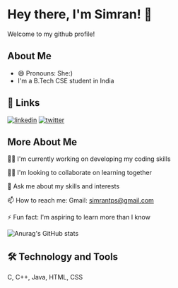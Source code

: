
# Hey there, I'm Simran! 👋
Welcome to my github profile!


## About Me
- 😄 Pronouns: She:)
- I'm a B.Tech CSE student in India



## 🔗 Links
[![linkedin](https://img.shields.io/badge/linkedin-0A66C2?style=for-the-badge&logo=linkedin&logoColor=white)](https://www.linkedin.com/in/simran2552?lipi=urn%3Ali%3Apage%3Ad_flagship3_profile_view_base_contact_details%3BlR9bMGtSQUicpQm8huKRmA%3D%3D) [![twitter](https://img.shields.io/badge/twitter-1DA1F2?style=for-the-badge&logo=twitter&logoColor=white)](https://twitter.com/SimranP91492690)


## More About Me
👩‍💻 I'm currently working on developing my coding skills

👯‍♀️ I'm looking to collaborate on learning together

💬 Ask me about my skills and interests

📫 How to reach me: Gmail: simrantps@gmail.com

⚡ Fun fact: I'm aspiring to learn more than I know


![Anurag's GitHub stats](https://github-readme-stats.vercel.app/api?username=simrandysanic&show_icons=true&theme=omni)

## 🛠 Technology and Tools
C, C++, Java, HTML, CSS

